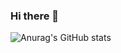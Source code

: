 ### Hi there 👋
![Anurag's GitHub stats](https://github-readme-stats.vercel.app/api?username=Lucius-Brandhuber&show_icons=true&theme=onedark)
